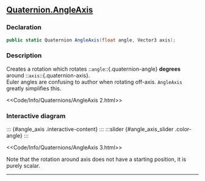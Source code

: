 ## [Quaternion.AngleAxis](https://docs.unity3d.com/ScriptReference/Quaternion.AngleAxis.html)
### Declaration
```csharp
public static Quaternion AngleAxis(float angle, Vector3 axis);
```

### Description
Creates a rotation which rotates ::`angle`::{.quaternion-angle} **degrees** around ::`axis`::{.quaternion-axis}.  
Euler angles are confusing to author when rotating off-axis. `AngleAxis` greatly simplifies this.  

<<Code/Info/Quaternions/AngleAxis 2.html>>

### Interactive diagram

::: {#angle_axis .interactive-content} 
:::
:::slider {#angle_axis_slider .color-angle} 
:::
<script type="module" src="Scripts/Interactive/Quaternions/angleAxis.js"></script>  
<<Code/Info/Quaternions/AngleAxis 3.html>>  

Note that the rotation around axis does not have a starting position, it is purely scalar.

---  
